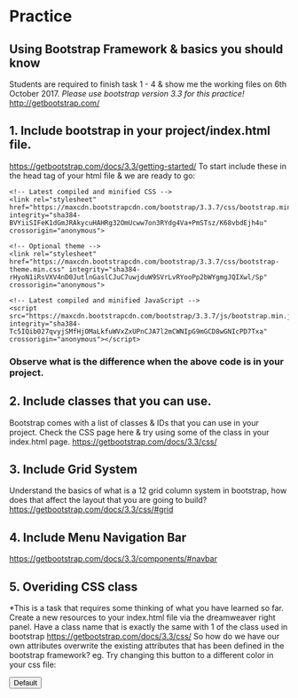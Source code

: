 # Practice
## Using Bootstrap Framework & basics you should know
Students are required to finish task 1 - 4 & show me the working files on 6th October 2017.
*Please use bootstrap version 3.3 for this practice!*
http://getbootstrap.com/

## 1. Include bootstrap in your project/index.html file.
https://getbootstrap.com/docs/3.3/getting-started/
To start include these in the head tag of your html file & we are ready to go:
```
<!-- Latest compiled and minified CSS -->
<link rel="stylesheet" href="https://maxcdn.bootstrapcdn.com/bootstrap/3.3.7/css/bootstrap.min.css" integrity="sha384-BVYiiSIFeK1dGmJRAkycuHAHRg32OmUcww7on3RYdg4Va+PmSTsz/K68vbdEjh4u" crossorigin="anonymous">

<!-- Optional theme -->
<link rel="stylesheet" href="https://maxcdn.bootstrapcdn.com/bootstrap/3.3.7/css/bootstrap-theme.min.css" integrity="sha384-rHyoN1iRsVXV4nD0JutlnGaslCJuC7uwjduW9SVrLvRYooPp2bWYgmgJQIXwl/Sp" crossorigin="anonymous">

<!-- Latest compiled and minified JavaScript -->
<script src="https://maxcdn.bootstrapcdn.com/bootstrap/3.3.7/js/bootstrap.min.js" integrity="sha384-Tc5IQib027qvyjSMfHjOMaLkfuWVxZxUPnCJA7l2mCWNIpG9mGCD8wGNIcPD7Txa" crossorigin="anonymous"></script>
```
### Observe what is the difference when the above code is in your project.

## 2. Include classes that you can use.
Bootstrap comes with a list of classes & IDs that you can use in your project.
Check the CSS page here & try using some of the class in your index.html page.
https://getbootstrap.com/docs/3.3/css/

## 3. Include Grid System
Understand the basics of what is a 12 grid column system in bootstrap, how does that affect the layout that you are going to build?
https://getbootstrap.com/docs/3.3/css/#grid


## 4. Include Menu Navigation Bar
https://getbootstrap.com/docs/3.3/components/#navbar

## 5. Overiding CSS class
*This is a task that requires some thinking of what you have learned so far.
Create a new resources to your index.html file via the dreamweaver right panel.
Have a class name that is exactly the same with 1 of the class used in bootstrap https://getbootstrap.com/docs/3.3/css/
So how do we have our own attributes overwrite the existing attributes that has been defined in the bootstrap framework?
eg. 
Try changing this button to a different color in your css file:
<!-- Standard button -->
<button type="button" class="btn btn-default">Default</button>
